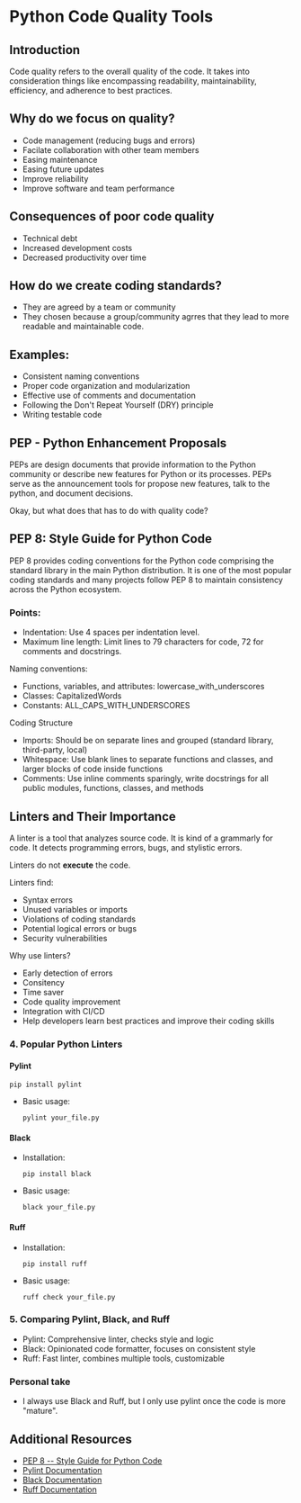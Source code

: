 # Python Code Quality Tools

## Introduction


Code quality refers to the overall quality of the code. It takes into consideration things like encompassing readability, maintainability, efficiency, and adherence to best practices.

## Why do we focus on quality?

 - Code management (reducing bugs and errors)
 - Facilate collaboration with other team members
 - Easing maintenance 
 - Easing future updates 
 - Improve reliability
 - Improve software and team performance
 
## Consequences of poor code quality

 - Technical debt
 - Increased development costs
 - Decreased productivity over time

## How do we create coding standards?

 - They are agreed by a team or community
 - They chosen because a group/community agrres that they lead to more readable and maintainable code.
 
## Examples:
 - Consistent naming conventions
 - Proper code organization and modularization
 - Effective use of comments and documentation
 - Following the Don't Repeat Yourself (DRY) principle 
 - Writing testable code


## PEP - Python Enhancement Proposals

PEPs are design documents that provide information to the Python community or describe new features for Python or its processes.  PEPs serve as the announcement tools for propose new features, talk to the python, and document decisions. 

Okay, but what does that has to do with quality code?

## PEP 8: Style Guide for Python Code

PEP 8 provides coding conventions for the Python code comprising the standard library in the main Python distribution. It is one of the most popular coding standards and many projects follow PEP 8 to maintain consistency across the Python ecosystem.


### Points: 

 - Indentation: Use 4 spaces per indentation level.
 - Maximum line length: Limit lines to 79 characters for code, 72 for comments and docstrings.


Naming conventions:

 - Functions, variables, and attributes: lowercase_with_underscores
 - Classes: CapitalizedWords
 - Constants: ALL_CAPS_WITH_UNDERSCORES

Coding Structure

- Imports: Should be on separate lines and grouped (standard library, third-party, local)
- Whitespace: Use blank lines to separate functions and classes, and larger blocks of code inside functions
- Comments: Use inline comments sparingly, write docstrings for all public modules, functions, classes, and methods



## Linters and Their Importance 


A linter is a tool that analyzes source code.
It is kind of a grammarly for code.
It detects programming errors, bugs, and stylistic errors.

Linters do not **execute** the code.

Linters find:

 - Syntax errors
 - Unused variables or imports
 - Violations of coding standards
 - Potential logical errors or bugs
 - Security vulnerabilities


Why use linters?
 - Early detection of errors
 - Consitency 
 - Time saver
 - Code quality improvement
 - Integration with CI/CD
 - Help developers learn best practices and improve their coding skills

### 4. Popular Python Linters 

#### Pylint 

  ```
  pip install pylint
  ```
- Basic usage:
  ```
  pylint your_file.py
  ```

#### Black 

- Installation:
  ```
  pip install black
  ```
- Basic usage:
  ```
  black your_file.py
  ```

#### Ruff 

- Installation:
  ```
  pip install ruff
  ```
- Basic usage:
  ```
  ruff check your_file.py
  ```

### 5. Comparing Pylint, Black, and Ruff 
- Pylint: Comprehensive linter, checks style and logic
- Black: Opinionated code formatter, focuses on consistent style
- Ruff: Fast linter, combines multiple tools, customizable


### Personal take

- I always use Black and Ruff, but I only use pylint once the code is more "mature".


## Additional Resources
- [PEP 8 -- Style Guide for Python Code](https://peps.python.org/pep-0008/)
- [Pylint Documentation](https://pypi.org/project/pylint/)
- [Black Documentation](https://github.com/psf/black)
- [Ruff Documentation](https://docs.astral.sh/ruff/)
